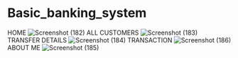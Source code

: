 # Basic_banking_system
HOME
![Screenshot (182)](https://user-images.githubusercontent.com/73134736/120701523-90696500-c4d0-11eb-8f01-246fd4601b05.png)
ALL CUSTOMERS
![Screenshot (183)](https://user-images.githubusercontent.com/73134736/120701529-92332880-c4d0-11eb-8cad-0ca89a20d74f.png)
TRANSFER DETAILS
![Screenshot (184)](https://user-images.githubusercontent.com/73134736/120701533-93fcec00-c4d0-11eb-9cd7-2ccf1f008123.png)
TRANSACTION
![Screenshot (186)](https://user-images.githubusercontent.com/73134736/120701544-965f4600-c4d0-11eb-8186-d659e38f9f8e.png)
ABOUT ME
![Screenshot (185)](https://user-images.githubusercontent.com/73134736/120701547-98290980-c4d0-11eb-9385-9fc39a54a6cf.png)
